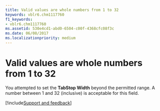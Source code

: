 ```yaml
---
title: Valid values are whole numbers from 1 to 32
keywords: vblr6.chm1117760
f1_keywords:
- vblr6.chm1117760
ms.assetid: 530e4cd1-abd0-6504-c00f-4368cfc08f3c
ms.date: 06/08/2017
ms.localizationpriority: medium
---
```



# Valid values are whole numbers from 1 to 32

You attempted to set the **TabStop Width** beyond the permitted range. A number between 1 and 32 (inclusive) is acceptable for this field.

[!include[Support and feedback](~/includes/feedback-boilerplate.md)]